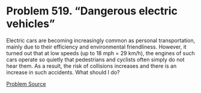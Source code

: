 # Problem 519. “Dangerous electric vehicles”

Electric cars are becoming increasingly common as personal transportation, mainly due to their efficiency and environmental friendliness. However, it turned out that at low speeds (up to 18 mph = 29 km/h), the engines of such cars operate so quietly that pedestrians and cyclists often simply do not hear them. As a result, the risk of collisions increases and there is an increase in such accidents. What should I do?

[Problem Source](https://www.trizland.ru/tasks/5208/)